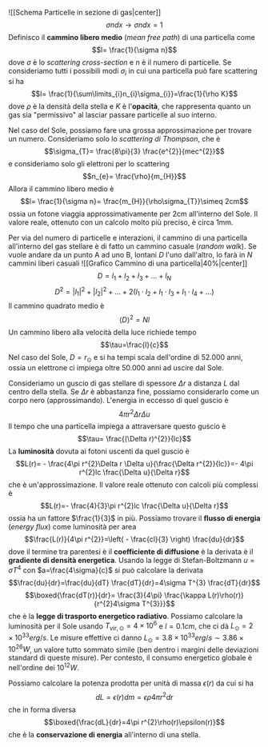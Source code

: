 
![[Schema Particelle in sezione di gas|center]]
$$\sigma ndx \rightarrow \sigma n dx=1$$
Definisco il **cammino libero medio** (*mean free path*) di una particella come
$$l= \frac{1}{\sigma n}$$
dove $\sigma$ è lo *scattering cross-section* e $n$ è il numero di particelle. Se consideriamo tutti i possibili modi $\sigma_{i}$ in cui una particella può fare scattering si ha
$$l= \frac{1}{\sum\limits_{i}n_{i}\sigma_{i}}=\frac{1}{\rho K}$$
dove $\rho$ è la densità della stella e $K$ è l'**opacità**, che rappresenta quanto un gas sia "permissivo" al lasciar passare particelle al suo interno.

Nel caso del Sole, possiamo fare una grossa approssimazione per trovare un numero. Consideriamo solo lo *scattering di Thompson*, che è
$$\sigma_{T}= \frac{8\pi}{3} \frac{e^{2}}{mec^{2}}$$
e consideriamo solo gli elettroni per lo scattering
$$n_{e}= \frac{\rho}{m_{H}}$$
Allora il cammino libero medio è
$$l= \frac{1}{\sigma n}= \frac{m_{H}}{\rho\sigma_{T}}\simeq 2cm$$
ossia un fotone viaggia approssimativamente per 2cm all'interno del Sole. Il valore reale, ottenuto con un calcolo molto più preciso, è circa 1mm.

Per via del numero di particelle e interazioni, il cammino di una particella all'interno del gas stellare è di fatto un cammino casuale (*random walk*). Se vuole andare da un punto A ad uno B, lontani $D$ l'uno dall'altro, lo farà in $N$ cammini liberi casuali
![[Grafico Cammino di una particella|40%|center]]
$$D=l_{1}+l_{2}+l_{3}+\ldots+l_{N}$$
$$D^{2}=|l_{1}|^{2}+|l_{2}|^{2}+\ldots+2(l_{1}\cdot l_{2}+l_{1}\cdot l_{3}+l_{1}\cdot l_{4}+\ldots)$$
Il cammino quadrato medio è
$$\langle D \rangle^{2}=Nl$$
Un cammino libero alla velocità della luce richiede tempo
$$\tau=\frac{l}{c}$$
Nel caso del Sole, $D=r_{\odot}$ e si ha tempi scala dell'ordine di $52.000$ anni, ossia un elettrone ci impiega oltre $50.000$ anni ad uscire dal Sole.

Consideriamo un guscio di gas stellare di spessore $\Delta r$ a distanza $L$ dal centro della stella. Se $\Delta r$ è abbastanza fine, possiamo considerarlo come un corpo nero (approssimando). L'energia in eccesso di quel guscio è
$$4\pi r^{2}\Delta r\Delta u$$
Il tempo che una particella impiega a attraversare questo guscio è
$$\tau= \frac{(\Delta r)^{2}}{lc}$$
La **luminosità** dovuta ai fotoni uscenti da quel guscio è
$$L(r)= - \frac{4\pi r^{2}\Delta r \Delta u}{\frac{\Delta r^{2}}{lc}}=- 4\pi r^{2}lc \frac{\Delta u}{\Delta r}$$
che è un'approssimazione. Il valore reale ottenuto con calcoli più complessi è
$$L(r)=- \frac{4}{3}\pi r^{2}lc \frac{\Delta u}{\Delta r}$$
ossia ha un fattore $\frac{1}{3}$ in più. Possiamo trovare il **flusso di energia** (*energy flux*) come luminosità per area
$$\frac{L(r)}{4\pi r^{2}}=\left( - \frac{cl}{3} \right) \frac{du}{dr}$$
dove il termine tra parentesi è il **coefficiente di diffusione** è la derivata è il **gradiente di densità energetica**. Usando la legge di Stefan-Boltzmann $u= \sigma T^{4}$ con $a=\frac{4\sigma}{c}$ si può calcolare la derivata
$$\frac{du}{dr}=\frac{du}{dT} \frac{dT}{dr}=4\sigma T^{3} \frac{dT}{dr}$$
$$\boxed{\frac{dT(r)}{dr}= \frac{3}{4\pi} \frac{\kappa L(r)\rho(r)}{r^{2}4\sigma T^{3}}}$$
che è la **legge di trasporto energetico radiativo**. Possiamo calcolare la luminosità per il Sole usando $T_{vir,\odot}=4\times10^{6}$ e $l=0.1cm$, che ci dà $L_{\odot}=2\times10^{33}erg/s$. Le misure effettive ci danno $L_{\odot}=3.8\times10^{33}erg/s\sim3.86\times10^{26}W$, un valore tutto sommato simile (ben dentro i margini delle deviazioni standard di queste misure). Per contesto, il consumo energetico globale è nell'ordine dei $10^{12}W$.

Possiamo calcolare la potenza prodotta per unità di massa $\epsilon(r)$ da cui si ha
$$dL=\epsilon(r)dm=\epsilon\rho4\pi r^{2}dr$$
che in forma diversa
$$\boxed{\frac{dL}{dr}=4\pi r^{2}\rho(r)\epsilon(r)}$$
che è la **conservazione di energia** all'interno di una stella.